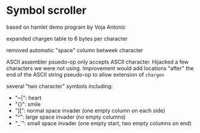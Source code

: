 # Symbol scroller

based on hamlet demo program by Voja Antonic

expanded chargen table to 6 bytes per character

removed automatic "space" column betweek character

ASCII assembler psuedo-op only accepts ASCII character. Hijacked a few
 characters we were not using. Improvement would add locations "after" the end
 of the ASCII string pseudo-op to allow extension of `chargen`

several "two character" symbols including:

* "~|": heart
* "{}": smile
* "\]\[": normal space invader (one empty column on each side)
* "^\": large space invader (no empty columns)
* "\_\`": small space invader (one empty start, two empty columns on end)

